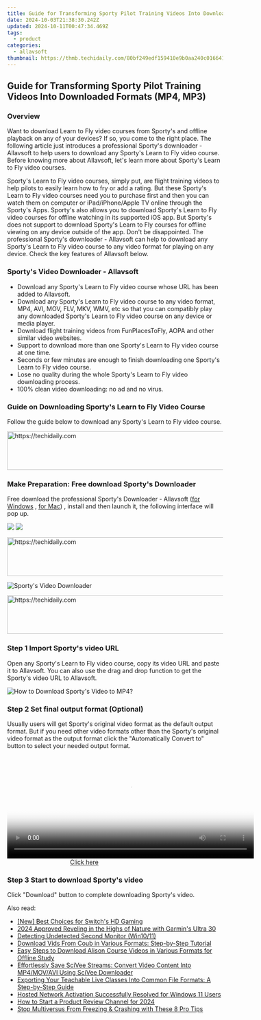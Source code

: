 ```yaml
---
title: Guide for Transforming Sporty Pilot Training Videos Into Downloaded Formats (MP4, MP3)
date: 2024-10-03T21:38:30.242Z
updated: 2024-10-11T00:47:34.469Z
tags:
  - product
categories:
  - allavsoft
thumbnail: https://thmb.techidaily.com/80bf249edf159410e9b0aa240c01664195ceb40e24ab3ca2d1256f5edd3745fb.jpg
---
```


## Guide for Transforming Sporty Pilot Training Videos Into Downloaded Formats (MP4, MP3)

### Overview

Want to download Learn to Fly video courses from Sporty's and offline playback on any of your devices? If so, you come to the right place. The following article just introduces a professional Sporty's downloader - Allavsoft to help users to download any Sporty's Learn to Fly video course. Before knowing more about Allavsoft, let's learn more about Sporty's Learn to Fly video courses.

Sporty's Learn to Fly video courses, simply put, are flight training videos to help pilots to easily learn how to fry or add a rating. But these Sporty's Learn to Fly video courses need you to purchase first and then you can watch them on computer or iPad/iPhone/Apple TV online through the Sporty's Apps. Sporty's also allows you to download Sporty's Learn to Fly video courses for offline watching in its supported iOS app. But Sporty's does not support to download Sporty's Learn to Fly courses for offline viewing on any device outside of the app. Don't be disappointed. The professional Sporty's downloader - Allavsoft can help to download any Sporty's Learn to Fly video course to any video format for playing on any device. Check the key features of Allavsoft below.

### Sporty's Video Downloader - Allavsoft

* Download any Sporty's Learn to Fly video course whose URL has been added to Allavsoft.
* Download any Sporty's Learn to Fly video course to any video format, MP4, AVI, MOV, FLV, MKV, WMV, etc so that you can compatibly play any downloaded Sporty's Learn to Fly video course on any device or media player.
* Download flight training videos from FunPlacesToFly, AOPA and other similar video websites.
* Support to download more than one Sporty's Learn to Fly video course at one time.
* Seconds or few minutes are enough to finish downloading one Sporty's Learn to Fly video course.
* Lose no quality during the whole Sporty's Learn to Fly video downloading process.
* 100% clean video downloading: no ad and no virus.

### Guide on Downloading Sporty's Learn to Fly Video Course

Follow the guide below to download any Sporty's Learn to Fly video course.

<!-- affiliate ads begin -->
<a href="https://review-au.sjv.io/c/5597632/2135316/14409" target="_top" id="2135316">
  <img src="//a.impactradius-go.com/display-ad/14409-2135316" border="0" alt="https://techidaily.com" width="728" height="90"/>
</a>
<img height="0" width="0" src="https://review-au.sjv.io/i/5597632/2135316/14409" style="position:absolute;visibility:hidden;" border="0" />
<!-- affiliate ads end -->

### Make Preparation: Free download Sporty's Downloader

Free download the professional Sporty's Downloader - Allavsoft ([for Windows](https://tools.techidaily.com/allavsoft/products/) , [for Mac](https://tools.techidaily.com/allavsoft/products/)) , install and then launch it, the following interface will pop up.

[![](https://www.allavsoft.com/how-to/../images/how-to/free-download-win.jpg)](https://tools.techidaily.com/allavsoft/products/) [![](https://www.allavsoft.com/how-to/../images/how-to/free-download-mac.jpg)](https://tools.techidaily.com/allavsoft/products/)

<!-- affiliate ads begin -->
<a href="https://sentrypc.7eer.net/c/5597632/398455/3022" target="_top" id="398455">
  <img src="//a.impactradius-go.com/display-ad/3022-398455" border="0" alt="https://techidaily.com" width="728" height="90"/>
</a>
<img height="0" width="0" src="https://sentrypc.7eer.net/i/5597632/398455/3022" style="position:absolute;visibility:hidden;" border="0" />
<!-- affiliate ads end -->

![Sporty's Video Downloader](https://www.allavsoft.com/how-to/../images/allavsoft/screen-shot-600.jpg)

<!-- affiliate ads begin -->
<a href="https://appsumo.8odi.net/c/5597632/2118312/7443" target="_top" id="2118312">
  <img src="//a.impactradius-go.com/display-ad/7443-2118312" border="0" alt="https://techidaily.com" width="728" height="90"/>
</a>
<img height="0" width="0" src="https://appsumo.8odi.net/i/5597632/2118312/7443" style="position:absolute;visibility:hidden;" border="0" />
<!-- affiliate ads end -->

### Step 1 Import Sporty's video URL

Open any Sporty's Learn to Fly video course, copy its video URL and paste it to Allavsoft. You can also use the drag and drop function to get the Sporty's video URL to Allavsoft.

![How to Download Sporty's Video to MP4?](https://www.allavsoft.com/how-to/../images/how-to/download-rtmp-video/download-rtmp-video.jpg)

### Step 2 Set final output format (Optional)

Usually users will get Sporty's original video format as the default output format. But if you need other video formats other than the Sporty's original video format as the output format click the "Automatically Convert to" button to select your needed output format.

<!-- affiliate ads begin -->
<span id="1983545">
					<video width="576" height="240" style="cursor:pointer"
           poster="//a.impactradius-go.com/display-clicktoplayimage/1983545.png"
           onclick="if(!this.playClicked){this.play();this.setAttribute('controls',true);this.playClicked=true;}">
	   <source src="//a.impactradius-go.com/display-ad/22993-1983545">
	   <img src="//a.impactradius-go.com/display-clicktoplayimage/1983545.png" style="border: none; height: 100%; width: 100%; object-fit: contain">
	</video>
	<div style="width:360px;text-align:center"><a href="javascript:window.open(decodeURIComponent('https%3A%2F%2Fhomestyler.sjv.io%2Fc%2F5597632%2F1983545%2F22993'), '_blank');void(0);">Click here</a></div>
</span>
<img height="0" width="0" src="https://imp.pxf.io/i/5597632/1983545/22993" style="position:absolute;visibility:hidden;" border="0" />
<!-- affiliate ads end -->

### Step 3 Start to download Sporty's video

Click "Download" button to complete downloading Sporty's video.

<ins class="adsbygoogle"
     style="display:block"
     data-ad-format="autorelaxed"
     data-ad-client="ca-pub-7571918770474297"
     data-ad-slot="1223367746"></ins>

<ins class="adsbygoogle"
     style="display:block"
     data-ad-client="ca-pub-7571918770474297"
     data-ad-slot="8358498916"
     data-ad-format="auto"
     data-full-width-responsive="true"></ins>

<span class="atpl-alsoreadstyle">Also read:</span>
<div><ul>
<li><a href="https://screen-activity-recording.techidaily.com/new-best-choices-for-switchs-hd-gaming/"><u>[New] Best Choices for Switch's HD Gaming</u></a></li>
<li><a href="https://extra-guidance.techidaily.com/2024-approved-reveling-in-the-highs-of-nature-with-garmins-ultra-30/"><u>2024 Approved Reveling in the Highs of Nature with Garmin's Ultra 30</u></a></li>
<li><a href="https://common-error.techidaily.com/detecting-undetected-second-monitor-win1011/"><u>Detecting Undetected Second Monitor (Win10/11)</u></a></li>
<li><a href="https://win-trending.techidaily.com/download-vids-from-coub-in-various-formats-step-by-step-tutorial/"><u>Download Vids From Coub in Various Formats: Step-by-Step Tutorial</u></a></li>
<li><a href="https://win-trending.techidaily.com/easy-steps-to-download-alison-course-videos-in-various-formats-for-offline-study/"><u>Easy Steps to Download Alison Course Videos in Various Formats for Offline Study</u></a></li>
<li><a href="https://win-trending.techidaily.com/effortlessly-save-scivee-streams-convert-video-content-into-mp4movavi-using-scivee-downloader/"><u>Effortlessly Save SciVee Streams: Convert Video Content Into MP4/MOV/AVI Using SciVee Downloader</u></a></li>
<li><a href="https://win-trending.techidaily.com/exporting-your-teachable-live-classes-into-common-file-formats-a-step-by-step-guide/"><u>Exporting Your Teachable Live Classes Into Common File Formats: A Step-by-Step Guide</u></a></li>
<li><a href="https://win-howtos.techidaily.com/hosted-network-activation-successfully-resolved-for-windows-11-users/"><u>Hosted Network Activation Successfully Resolved for Windows 11 Users</u></a></li>
<li><a href="https://fox-helps.techidaily.com/how-to-start-a-product-review-channel-for-2024/"><u>How to Start a Product Review Channel for 2024</u></a></li>
<li><a href="https://win-solutions.techidaily.com/stop-multiversus-from-freezing-and-crashing-with-these-8-pro-tips/"><u>Stop Multiversus From Freezing & Crashing with These 8 Pro Tips</u></a></li>
</ul></div>

